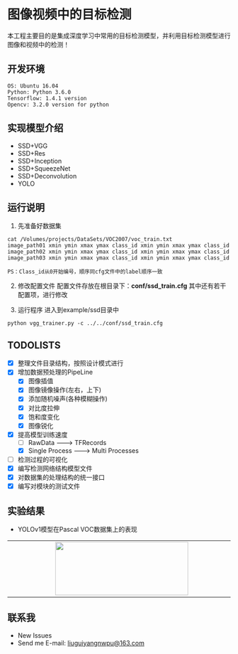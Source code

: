 # 图像视频中的目标检测
本工程主要目的是集成深度学习中常用的目标检测模型，并利用目标检测模型进行图像和视频中的检测！

## 开发环境
```shell
OS: Ubuntu 16.04
Python: Python 3.6.0
Tensorflow: 1.4.1 version
Opencv: 3.2.0 version for python
```

## 实现模型介绍
* SSD+VGG
* SSD+Res
* SSD+Inception
* SSD+SqueezeNet
* SSD+Deconvolution
* YOLO

## 运行说明
1. 先准备好数据集
```shell
cat /Volumes/projects/DataSets/VOC2007/voc_train.txt
image_path01 xmin ymin xmax ymax class_id xmin ymin xmax ymax class_id
image_path02 xmin ymin xmax ymax class_id xmin ymin xmax ymax class_id
image_path03 xmin ymin xmax ymax class_id xmin ymin xmax ymax class_id

PS：Class_id从0开始编号，顺序同cfg文件中的label顺序一致
```
2. 修改配置文件
配置文件存放在根目录下：**conf/ssd_train.cfg**
其中还有若干配置项，进行修改

3. 运行程序
进入到example/ssd目录中
```
python vgg_trainer.py -c ../../conf/ssd_train.cfg
```

## TODOLISTS
- [x] 整理文件目录结构，按照设计模式进行
- [x] 增加数据预处理的PipeLine
    - [x] 图像插值
    - [x] 图像镜像操作(左右，上下)
    - [x] 添加随机噪声(各种模糊操作)
    - [x] 对比度拉伸
    - [x] 饱和度变化
    - [x] 图像锐化
- [x] 提高模型训练速度
    - [ ] RawData ---> TFRecords
    - [x] Single Process ---> Multi Processes
- [ ] 检测过程的可视化
- [x] 编写检测网络结构模型文件
- [x] 对数据集的处理结构的统一接口
- [x] 编写对模块的测试文件

## 实验结果
- YOLOv1模型在Pascal VOC数据集上的表现
<table border="0" align="center" cellpadding="0" cellspacing="0">
  <tr>
    <td valign="top">
        <div style="margin-left:100px;">
            <img src="https://github.com/liuguiyangnwpu/DL.EyeSight/blob/master/results/test_res_image/loss1.png" width="300" height="120"/>
        </div>
    </td>
    <td valign="top">
        <div style="margin-left:100px;">
            <img src="https://github.com/liuguiyangnwpu/DL.EyeSight/blob/master/results/test_res_image/loss2.png" width="300" height="120"/>
        </div>
    </td>
    <td valign="top">
        <div style="margin-left:100px;">
            <img src="https://github.com/liuguiyangnwpu/DL.EyeSight/blob/master/results/test_res_image/loss3.png" width="300" height="120"/>
        </div>
    </td>
  </tr>
</table>


## 联系我
* New Issues
* Send me E-mail: liuguiyangnwpu@163.com
